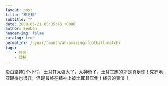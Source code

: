 ```yaml
---
layout: post
title: "真足球"
subtitle: ""
date: 2008-06-21 05:35:43 +0800
author: Benben
header-img: false
catalog: true
permalink: /:year/:month/an-amazing-football-match/
tags:
    - 博客
    - 迁移
---
```


没白坚持2个小时，土耳其太强大了，太神奇了，土耳其踢的才是真足球！克罗地亚踢得也很好，但是最终在精神上被土耳其压倒！经典的表演！
